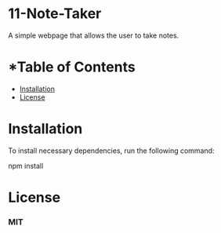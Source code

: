 # 11-Note-Taker
      
  A simple webpage that allows the user to take notes.
      
  # *Table of Contents
      
  * [Installation](#installation)
  * [License](#license)
      
  # Installation
      
  To install necessary dependencies, run the following command: 
      
  npm install
      
      
  # License
      
  ### MIT

